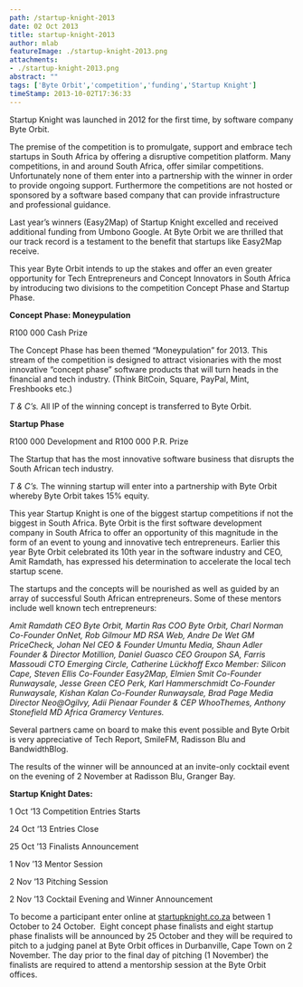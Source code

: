 ```yaml
---
path: /startup-knight-2013
date: 02 Oct 2013
title: startup-knight-2013
author: mlab
featureImage: ./startup-knight-2013.png
attachments: 
- ./startup-knight-2013.png
abstract: ""
tags: ['Byte Orbit','competition','funding','Startup Knight']
timeStamp: 2013-10-02T17:36:33
---
```


Startup Knight was launched in 2012 for the first time, by software company Byte Orbit.

The premise of the competition is to promulgate, support and embrace tech startups in South Africa by offering a disruptive competition platform. Many competitions, in and around South Africa, offer similar competitions. Unfortunately none of them enter into a partnership with the winner in order to provide ongoing support. Furthermore the competitions are not hosted or sponsored by a software based company that can provide infrastructure and professional guidance.

Last year’s winners (Easy2Map) of Startup Knight excelled and received additional funding from Umbono Google. At Byte Orbit we are thrilled that our track record is a testament to the benefit that startups like Easy2Map receive.

This year Byte Orbit intends to up the stakes and offer an even greater opportunity for Tech Entrepreneurs and Concept Innovators in South Africa by introducing two divisions to the competition Concept Phase and Startup Phase.

**Concept Phase: Moneypulation**

R100 000 Cash Prize

The Concept Phase has been themed “Moneypulation” for 2013. This stream of the competition is designed to attract visionaries with the most innovative “concept phase” software products that will turn heads in the financial and tech industry. (Think BitCoin, Square, PayPal, Mint, Freshbooks etc.)

_T &amp; C’s._ All IP of the winning concept is transferred to Byte Orbit.

**Startup Phase**

R100 000 Development and R100 000 P.R. Prize

The Startup that has the most innovative software business that disrupts the South African tech industry.

_T &amp; C’s._ The winning startup will enter into a partnership with Byte Orbit whereby Byte Orbit takes 15% equity.

This year Startup Knight is one of the biggest startup competitions if not the biggest in South Africa. Byte Orbit is the first software development company in South Africa to offer an opportunity of this magnitude in the form of an event to young and innovative tech entrepreneurs. Earlier this year Byte Orbit celebrated its 10th year in the software industry and CEO, Amit Ramdath, has expressed his determination to accelerate the local tech startup scene.

The startups and the concepts will be nourished as well as guided by an array of successful South African entrepreneurs. Some of these mentors include well known tech entrepreneurs:

_Amit Ramdath CEO Byte Orbit, Martin Ras COO Byte Orbit, Charl Norman Co-Founder OnNet, Rob Gilmour MD RSA Web, Andre De Wet GM PriceCheck, Johan Nel CEO &amp; Founder Umuntu Media, Shaun Adler Founder &amp; Director Motillion, Daniel Guasco CEO Groupon SA, Farris Massoudi CTO Emerging Circle, Catherine Lückhoff Exco Member: Silicon Cape, Steven Ellis Co-Founder Easy2Map, Elmien Smit Co-Founder Runwaysale, Jesse Green CEO Perk, Karl Hammerschmidt Co-Founder Runwaysale, Kishan Kalan Co-Founder Runwaysale, Brad Page Media Director Neo@Ogilvy, Adii Pienaar Founder &amp; CEP WhooThemes, Anthony Stonefield MD Africa Gramercy Ventures._

Several partners came on board to make this event possible and Byte Orbit is very appreciative of Tech Report, SmileFM, Radisson Blu and BandwidthBlog.

The results of the winner will be announced at an invite-only cocktail event on the evening of 2 November at Radisson Blu, Granger Bay.

**Startup Knight Dates:**

1 Oct ‘13 Competition Entries Starts

24 Oct ‘13 Entries Close

25 Oct ’13 Finalists Announcement

1 Nov ’13 Mentor Session

2 Nov ‘13 Pitching Session

2 Nov ’13 Cocktail Evening and Winner Announcement

To become a participant enter online at [startupknight.co.za](www.startupknight.co.za) between 1 October to 24 October.  Eight concept phase finalists and eight startup phase finalists will be announced by 25 October and they will be required to pitch to a judging panel at Byte Orbit offices in Durbanville, Cape Town on 2 November. The day prior to the final day of pitching (1 November) the finalists are required to attend a mentorship session at the Byte Orbit offices.


